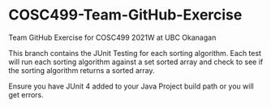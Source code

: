 # COSC499-Team-GitHub-Exercise
Team GitHub Exercise for COSC499 2021W at UBC Okanagan 

This branch contains the JUnit Testing for each sorting algorithm.
Each test will run each sorting algorithm against a set sorted array and check to see if the sorting algorithm returns a sorted array.

Ensure you have JUnit 4 added to your Java Project build path or you will get errors.
